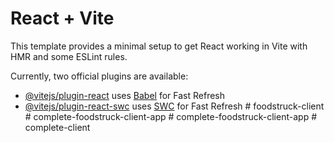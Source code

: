 # React + Vite

This template provides a minimal setup to get React working in Vite with HMR and some ESLint rules.

Currently, two official plugins are available:

- [@vitejs/plugin-react](https://github.com/vitejs/vite-plugin-react/blob/main/packages/plugin-react/README.md) uses [Babel](https://babeljs.io/) for Fast Refresh
- [@vitejs/plugin-react-swc](https://github.com/vitejs/vite-plugin-react-swc) uses [SWC](https://swc.rs/) for Fast Refresh
#   f o o d s t r u c k - c l i e n t  
 #   c o m p l e t e - f o o d s t r u c k - c l i e n t - a p p  
 # complete-foodstruck-client-app
#   c o m p l e t e - c l i e n t  
 